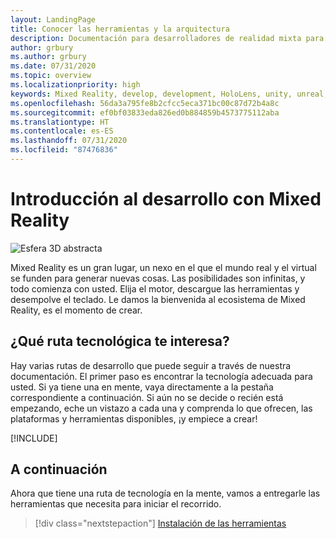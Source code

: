 ```yaml
---
layout: LandingPage
title: Conocer las herramientas y la arquitectura
description: Documentación para desarrolladores de realidad mixta para HoloLens y cascos envolventes.
author: grbury
ms.author: grbury
ms.date: 07/31/2020
ms.topic: overview
ms.localizationpriority: high
keywords: Mixed Reality, develop, development, HoloLens, unity, unreal, directx
ms.openlocfilehash: 56da3a795fe8b2cfcc5eca371bc00c87d72b4a8c
ms.sourcegitcommit: ef0bf03833eda826ed0b884859b4573775112aba
ms.translationtype: HT
ms.contentlocale: es-ES
ms.lasthandoff: 07/31/2020
ms.locfileid: "87476836"
---
```

# <a name="introduction-to-mixed-reality-development"></a>Introducción al desarrollo con Mixed Reality

![Esfera 3D abstracta](images/development-hero-image.png)

Mixed Reality es un gran lugar, un nexo en el que el mundo real y el virtual se funden para generar nuevas cosas. Las posibilidades son infinitas, y todo comienza con usted. Elija el motor, descargue las herramientas y desempolve el teclado. Le damos la bienvenida al ecosistema de Mixed Reality, es el momento de crear.

## <a name="what-technology-path-are-you-interested-in"></a>¿Qué ruta tecnológica te interesa? 

Hay varias rutas de desarrollo que puede seguir a través de nuestra documentación. El primer paso es encontrar la tecnología adecuada para usted. Si ya tiene una en mente, vaya directamente a la pestaña correspondiente a continuación. Si aún no se decide o recién está empezando, eche un vistazo a cada una y comprenda lo que ofrecen, las plataformas y herramientas disponibles, ¡y empiece a crear!

[!INCLUDE[](~/includes/tech-path-overview.md)]

## <a name="whats-next"></a>A continuación

Ahora que tiene una ruta de tecnología en la mente, vamos a entregarle las herramientas que necesita para iniciar el recorrido.

> [!div class="nextstepaction"]
> [Instalación de las herramientas](install-the-tools.md)

<!-- 
## What would you like to do next?

:::row:::
    :::column:::
       [![Understand the basics](images/icon-lightbulb.png)](get-started-with-mr.md#understand-the-basics)<br>
        **[Understand the basics](get-started-with-mr.md#understand-the-basics)**<br>
        Get a better understanding of what defines mixed reality and how it’s being used.
    :::column-end:::
    :::column:::
        [![Become a creator](images/icon-design.jpg)](design.md)<br>
         **[Become a creator](design.md)**<br>
        Learn the basic concepts you need to begin designing and prototyping.
    :::column-end:::
    :::column:::
        [![Install the tools](images/icon-developer.jpg)](install-the-tools.md)<br>
         **[Install the tools](install-the-tools.md)**<br>
        Use the installation checklist to get the tools you need to build apps for HoloLens and mixed reality.
    :::column-end:::
    :::column:::
        [![Come to an event](images/icon-calendar.jpg)](sf-academy-events.md)<br>
         **[Come to an event](sf-academy-events.md)**<br>
        See the hardware and get a hands-on tutorial to make your first HoloLens 2 application.
    :::column-end:::
:::row-end:::
-->

